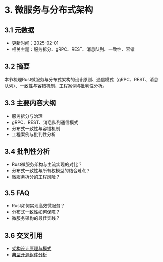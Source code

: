 # 3. 微服务与分布式架构

## 3.1 元数据

- 更新时间：2025-02-01
- 相关主题：服务拆分、gRPC、REST、消息队列、一致性、容错

## 3.2 摘要

本节梳理Rust微服务与分布式架构的设计原则、通信模式（gRPC、REST、消息队列）、一致性与容错机制、工程案例与批判性分析。

## 3.3 主要内容大纲

- 服务拆分与治理
- gRPC、REST、消息队列通信模式
- 分布式一致性与容错机制
- 工程案例与批判性分析

## 3.4 批判性分析

- Rust微服务架构与主流实现的对比？
- 分布式一致性与所有权模型的结合难点？
- 微服务拆分的工程风险？

## 3.5 FAQ

- Rust如何实现高效微服务？
- 分布式一致性如何保障？
- 微服务架构的最佳实践？

## 3.6 交叉引用

- [架构设计原理与模式](./01_architecture_principles.md)
- [典型开源组件分析](./02_open_source_components.md)
